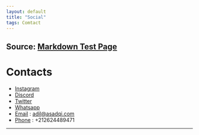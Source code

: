 ```yaml
---
layout: default
title: "Social"
tags: Comtact
---
```


## Source: [Markdown Test Page](https://github.com/fullpipe/markdown-test-page)

# <a name="top"></a>Contacts

* [Instagram](https://www.instagram.com/sadqi.adil/)
* [Discord](https://discord.com/users/AdilSadqi#6482)
* [Twitter](https://twitter.com/adilsadqi/)
* [Whatsapp](https://api.whatsapp.com/send?phone=17253331912&text=Hi%20%2CI%20got%20your%20Whatsapp%20number%20from%20your%20Terminal%20%F0%9F%98%8A)
* [Email](mailto:adil@asadqi.com) : adil@asadqi.com
* [Phone](tel:+212624489471) : +212624489471

***

